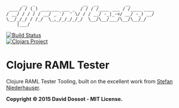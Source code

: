           __  _                  __  __          __         
     ____/ / (_) _______ ___ _  / / / /____ ___ / /____ ____
    / __/ / / / / __/ _ `/  ' \/ / / __/ -_|_-</ __/ -_) __/
    \__/_/_/ / /_/  \_,_/_/_/_/_/  \__/\__/___/\__/\__/_/   
        |___/                                               

[![Build Status](https://travis-ci.org/ddossot/clj-raml-tester.svg)](https://travis-ci.org/ddossot/clj-raml-tester)
<br/>
[![Clojars Project](http://clojars.org/net.dossot/clj-raml-tester/latest-version.svg)](http://clojars.org/net.dossot/clj-raml-tester)

# Clojure RAML Tester

Clojure RAML Tester Tooling, built on the excellent work from [Stefan Niederhauser](https://github.com/search?q=user%3Anidi3+raml).

**Copyright © 2015 David Dossot - MIT License.**
